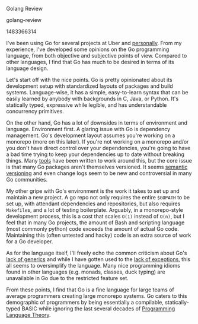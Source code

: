 Golang Review

golang-review

1483366314

I've been using Go for several projects at Uber and
[personally](https://github.com/albertyw/devops-reactions-index).
From my experience, I've developed some opinions on the Go programming
language, from both objective and subjective points of view.  Compared to other
languages, I find that Go has much to be desired in terms of its language
design.

Let's start off with the nice points.  Go is pretty opinionated about its
development setup with standardized layouts of packages and build systems.
Language-wise, it has a simple, easy-to-learn syntax that can be easily learned
by anybody with backgrounds in C, Java, or Python.  It's statically typed,
expressive while legible, and has understandable concurrency primitives.

On the other hand, Go has a lot of downsides in terms of environment and
language.  Environment first.  A glaring issue with Go is dependency
management.  Go's development layout assumes you're working on a monorepo
(more on this later).  If you're not working on a monorepo and/or you don't
have direct control over your dependencies, you're going to have a bad time
trying to keep your dependencies up to date without breaking things.  Many
[tools](https://github.com/Masterminds/glide) have been written to work around
this, but the core issue is that many Go packages aren't themselves versioned.
It seems [semantic versioning](http://semver.org/) and even change logs seem to
be new and controversial in many Go communities.

My other gripe with Go's environment is the work it takes to set up and
maintain a new project.  A go repo not only requires the entire `$GOPATH` to be
set up, with attendant dependencies and repositories, but also requires
`Makefile`s, and a lot of testing boilerplate.  Arguably, in a monorepo-style
development process,
this is a cost that scales `O(1)` instead of `O(n)`, but I feel that in many Go
projects, the amount of Bash and scripting language (most commonly python) code
exceeds the amount of actual Go code.  Maintaining this (often untested and
hacky) code is an extra source of work for a Go developer.

As for the language itself, I'll freely echo the common criticism about Go's
[lack of generics](https://golang.org/doc/faq#generics) and while I have gotten
used to the [lack of exceptions](https://golang.org/doc/faq#exceptions), this
all seems to oversimplify the language.  Many nice programming idioms found in
other languages (e.g. monads, classes, duck typing) are unavailable in Go due
to the restricted feature set.

From these points, I find that Go is a fine language for large teams of
average programmers creating large monorepo systems.  Go caters to this
demographic of programmers by being essentially a compilable, statically-typed
BASIC while ignoring the last several decades of
[Programming Language Theory](https://en.wikipedia.org/wiki/Programming_language_theory).
